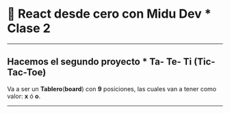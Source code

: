 # :book: React desde cero con Midu Dev * Clase 2

---

## Hacemos el segundo proyecto * Ta- Te- Ti (Tic-Tac-Toe)

Va a ser un **Tablero**(**board**) con **9** posiciones, las cuales van a tener como valor: **x** ó **o**.

---
